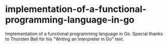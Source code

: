 # implementation-of-a-functional-programming-language-in-go
Implementation of a functional programming language in Go. Special thanks to Thorsten Ball for his "Writing an Interpreter in Go" text.

